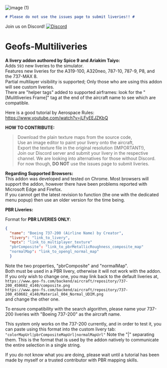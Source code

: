 ![image (1)](https://user-images.githubusercontent.com/79466778/184937450-8038f605-859e-4b4f-a768-87b2032c0ffb.png)<br>
```markdown
# Please do not use the issues page to submit liveries!! #
```
Join us on Discord! [![Discord](https://img.shields.io/discord/1008808128189579325.svg?label=&logo=discord&logoColor=ffffff&color=7389D8&labelColor=6A7EC2)](https://discord.gg/GnU7kBcXtR)<br>

# Geofs-Multiliveries
**A livery addon authored by Spice 9 and Ariakim Taiyo:**<br>
Adds `593` new liveries to the simulator.<br>
Features new liveries for the A319-100, A320neo, 787-10, 787-9, P8, and the 737-MAX 8. <br>
Partial multilayer visibility is supported; Only those who are using this addon will see custom liveries.<br>
There are "helper tags" added to supported airframes: look for the "[Mulitliveries Frame]" tag at the end of the aircraft name to see which are compatible.<br>

Here is a good tutorial by Aerospace Rules: https://www.youtube.com/watch?v=jLFyEEJZKbQ<br>

**HOW TO CONTRIBUTE:**<br>
> Download the plain texture maps from the source code,<br>
> Use an image editor to paint your livery onto the aircraft,<br>
> Export the texture file in the original resolution (IMPORTANT!),<br>
> Join our Discord server and submit your livery in the respective channel. We are looking into alternatives for those without Discord. For now though, **DO NOT** use the issues page to submit liveries. 

**Regarding Supported Browsers:**<br>
This addon was developed and tested on Chrome. Most browsers will support the addon, however there have been problems reported with Microsoft Edge and Firefox. <br>
If you cannot get the latest revision to function (the one with the dedicated menu popup) then use an older version for the time being.

**PBR Liveries:**<br>

Format for **PBR LIVERIES ONLY**:<br>
```json
{
  "name": "Boeing 737-200 (Airline Name) by Creator",
  "livery": "link_to_livery",
  "mptx": "link_to_multiplayer_texture"
  "pbrComposite": "link_to_pbrMetallicRoughness_composite_map"
  "normalMap": "link_to_opengl_normal_map"
  }
  ```

Note the two properties, "pbrComposite" and "normalMap".<br>
Both must be used in a PBR livery, otherwise it will not work with the addon. If you only wish to change one, you may link back to the default liveries at,<br>
`https://www.geo-fs.com/backend/aircraft/repository/737-200_450602_4140/composite.png`<br>
`https://www.geo-fs.com/backend/aircraft/repository/737-200_450602_4140/Material_004_Normal_UDIM.png`<br>
and change the other one.<br>

To ensure compatibility with the search algorithm, please name your 737-200 liveries with "Boeing 737-200" as the aircraft name.<br>

This system only works on the 737-200 currently, and in order to test it, you can paste using this format into the custom livery tab:<br>
`"colorMapUrl|pbrCompositeMapUrl|normalMapUrl"`
Note the "|" separating them. This is the format that is used by the addon natively to communicate the entire selection in a single string.<br>

If you do not know what you are doing, please wait until a tutorial has been made by myself or a trusted contributor with PBR mapping skills. <br>
